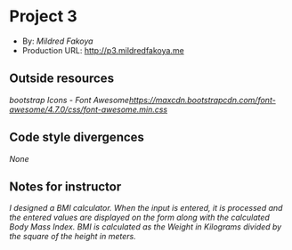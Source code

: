 # Project 3
+ By: *Mildred Fakoya*
+ Production URL: <http://p3.mildredfakoya.me>

## Outside resources
*bootstrap Icons - Font Awesome<https://maxcdn.bootstrapcdn.com/font-awesome/4.7.0/css/font-awesome.min.css>*

## Code style divergences
*None*

## Notes for instructor
*I designed a BMI calculator. When the input is entered, it is processed and the entered values are displayed on the form along with the calculated Body Mass Index. BMI is calculated as the Weight in Kilograms divided by the square of the height in meters.*